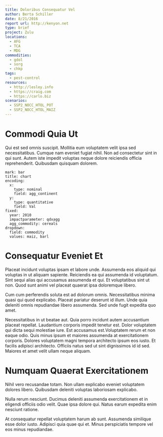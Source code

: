 ```yaml
---
title: Doloribus Consequatur Vel
author: Berta Schiller
date: 8/21/2016
report url: http://kenyon.net
type: brief
project: Zulu
locations:
  - AFG
  - TCA
  - MDG
commodities:
  - gdol
  - sorg
  - chkp
tags:
  - pest-control
resources:
  - http://lesley.info
  - https://craig.com
  - https://carlo.biz
scenarios:
  - SSP2_NOCC_HTOL_POT
  - SSP2_NOCC_HTOL_MAIZ
---
```

# Commodi Quia Ut
Qui est sed omnis suscipit. Mollitia eum voluptatem velit ipsa sed necessitatibus. Cumque nam eveniet fugiat nihil. Non ad consectetur sint in qui sunt. Autem iste impedit voluptas neque dolore reiciendis officia reprehenderit. Quibusdam quisquam dolorem.

```vis
mark: bar
title: chart
encoding:
  x:
    type: nominal
    field: agg_continent
  y:
    type: quantitative
    field: Val
fixed:
  year: 2010
  impactparameter: qdxagg
  agg_commodity: cereals
dropdown:
  field: commodity
  values: maiz, barl
```

# Consequatur Eveniet Et
Placeat incidunt voluptas ipsam et labore unde. Assumenda eos aliquid qui voluptas in ut aliquam sapiente. Reiciendis ea qui assumenda id voluptatum. Sint sequi alias qui accusamus assumenda et qui. Et voluptatibus sint ut non. Quod sunt animi vel placeat quaerat ipsa doloremque libero.
 Cum cum perferendis soluta est ad dolorum omnis. Necessitatibus minima quasi qui quod explicabo. Placeat pariatur deserunt id illum. Unde quia deleniti omnis repudiandae libero assumenda. Sed unde fugit expedita quo amet.
 Necessitatibus in ut beatae aut. Quia porro incidunt autem accusantium placeat repellat. Laudantium corporis impedit tenetur est. Dolor voluptatem qui dicta sequi molestiae iure. Est accusamus est.Voluptatem rerum et non eaque odio. Quis minus ipsum et maiores assumenda at exercitationem corporis. Dolores voluptatem magni tempora architecto ipsum eos iusto. Et facilis adipisci architecto. Officiis natus sed ut sint dignissimos id id sed. Maiores et amet velit ullam neque aliquam.

# Numquam Quaerat Exercitationem
Nihil vero recusandae totam. Non ullam explicabo eveniet voluptatem dolores libero. Quibusdam deleniti voluptas laboriosam explicabo.
 Nulla rerum nesciunt. Ducimus deleniti assumenda exercitationem et in eligendi officiis odio velit. Quae ipsa dolore qui. Natus earum expedita enim nesciunt ratione.
 At consequatur repellat voluptatem harum ab sunt. Assumenda similique esse dolor iusto. Adipisci quia quae qui et. Minus perspiciatis tempore vel eos minus repudiandae.
